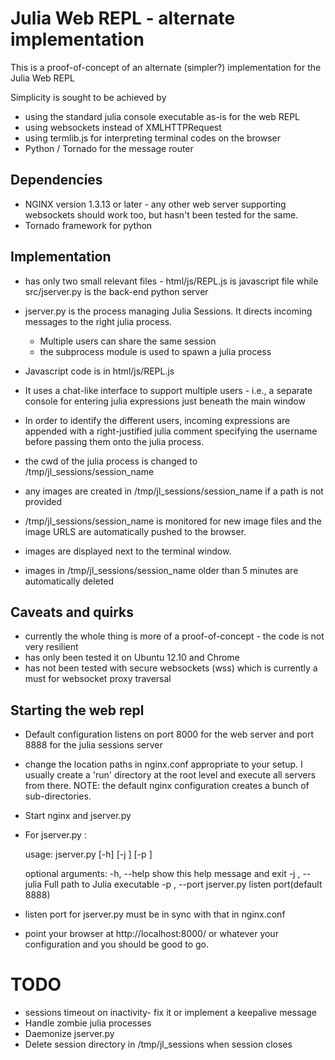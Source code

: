 Julia Web REPL - alternate implementation
=========================================

This is a proof-of-concept of an alternate (simpler?) implementation for the Julia Web REPL

Simplicity is sought to be achieved by 
- using the standard julia console executable as-is for the web REPL
- using websockets instead of XMLHTTPRequest
- using termlib.js for interpreting terminal codes on the browser
- Python / Tornado for the message router


Dependencies
-------------
- NGINX version 1.3.13 or later - any other web server supporting websockets should work too, but hasn't been tested for the same.
- Tornado framework for python


Implementation
--------------
- has only two small relevant files - html/js/REPL.js is javascript file while src/jserver.py is the back-end python server
- jserver.py is the process managing Julia Sessions. It directs incoming messages to the right julia process.
    * Multiple users can share the same session
    * the subprocess module is used to spawn a julia process
    
- Javascript code is in html/js/REPL.js
- It uses a chat-like interface to support multiple users - i.e., a separate console for entering julia expressions just beneath the main window
- In order to identify the different users, incoming expressions are appended with a right-justified julia comment specifying the username before passing them onto the julia process. 

- the cwd of the julia process is changed to /tmp/jl_sessions/session_name
- any images are created in /tmp/jl_sessions/session_name if a path is not provided
- /tmp/jl_sessions/session_name is monitored for new image files and the image URLS are automatically pushed to the browser.
- images are displayed next to the terminal window.
- images in /tmp/jl_sessions/session_name older than 5 minutes are automatically deleted
   

Caveats and quirks
------------------
- currently the whole thing is more of a proof-of-concept - the code is not very resilient
- has only been tested it on Ubuntu 12.10 and Chrome
- has not been tested with secure websockets (wss) which is currently a must for websocket proxy traversal


Starting the web repl
---------------------
- Default configuration listens on port 8000 for the web server and port 8888 for the julia sessions server
- change the location paths in nginx.conf appropriate to your setup. I usually create a 'run' directory at the root level and execute
  all servers from there. NOTE: the default nginx configuration creates a bunch of sub-directories. 
- Start nginx and jserver.py
- For jserver.py :

    usage: jserver.py [-h] [-j <path to julia>] [-p <port>]

    optional arguments:
        -h, --help              show this help message and exit
        -j <path to julia>, --julia <path to julia>
                                Full path to Julia executable
        -p <port>, --port <port>
                                jserver.py listen port(default 8888)
                        
- listen port for jserver.py must be in sync with that in nginx.conf
- point your browser at http://localhost:8000/ or whatever your configuration and you should be good to go.


TODO
====
- sessions timeout on inactivity- fix it or implement a keepalive message
- Handle zombie julia processes
- Daemonize jserver.py
- Delete session directory in /tmp/jl_sessions when session closes

